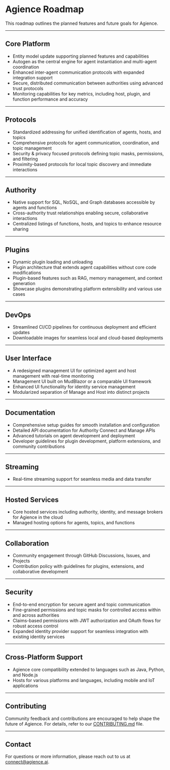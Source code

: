 # Agience Roadmap

This roadmap outlines the planned features and future goals for Agience.

---

## Core Platform

- Entity model update supporting planned features and capabilities
- Autogen as the central engine for agent instantiation and multi-agent coordination
- Enhanced inter-agent communication protocols with expanded integration support
- Secure, distributed communication between authorities using advanced trust protocols
- Monitoring capabilities for key metrics, including host, plugin, and function performance and accuracy

---

## Protocols

- Standardized addressing for unified identification of agents, hosts, and topics
- Comprehensive protocols for agent communication, coordination, and topic management
- Security & privacy focused protocols defining topic masks, permissions, and filtering
- Proximity-based protocols for local topic discovery and immediate interactions

---

## Authority

- Native support for SQL, NoSQL, and Graph databases accessible by agents and functions
- Cross-authority trust relationships enabling secure, collaborative interactions
- Centralized listings of functions, hosts, and topics to enhance resource sharing

---

## Plugins

- Dynamic plugin loading and unloading
- Plugin architecture that extends agent capabilities without core code modifications
- Plugin-based features such as RAG, memory management, and context generation
- Showcase plugins demonstrating platform extensibility and various use cases

---

## DevOps

- Streamlined CI/CD pipelines for continuous deployment and efficient updates
- Downloadable images for seamless local and cloud-based deployments

---

## User Interface

- A redesigned management UI for optimized agent and host management with real-time monitoring
- Management UI built on MudBlazor or a comparable UI framework
- Enhanced UI functionality for identity service management
- Modularized separation of Manage and Host into distinct projects

---

## Documentation

- Comprehensive setup guides for smooth installation and configuration
- Detailed API documentation for Authority Connect and Manage APIs
- Advanced tutorials on agent development and deployment
- Developer guidelines for plugin development, platform extensions, and community contributions

---

## Streaming

- Real-time streaming support for seamless media and data transfer

---

## Hosted Services

- Core hosted services including authority, identity, and message brokers for Agience in the cloud
- Managed hosting options for agents, topics, and functions

---

## Collaboration

- Community engagement through GitHub Discussions, Issues, and Projects
- Contribution policy with guidelines for plugins, extensions, and collaborative development

---

## Security

- End-to-end encryption for secure agent and topic communication
- Fine-grained permissions and topic masks for controlled access within and across authorities
- Claims-based permissions with JWT authorization and OAuth flows for robust access control
- Expanded identity provider support for seamless integration with existing identity services

---

## Cross-Platform Support

- Agience core compatibility extended to languages such as Java, Python, and Node.js
- Hosts for various platforms and languages, including mobile and IoT applications

---

## Contributing

Community feedback and contributions are encouraged to help shape the future of Agience. For details, refer to our [CONTRIBUTING.md](CONTRIBUTING.md) file.

---

## Contact

For questions or more information, please reach out to us at [connect@agience.ai](mailto:connect@agience.ai).